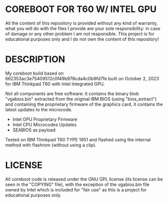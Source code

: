 # COREBOOT FOR T60 W/ INTEL GPU

All the content of this repository is provided without any kind of warranty, what you will do with the files I provide are your sole responsibility: in case of damage or any other problem I am not responsible. This project is for educational purposes only and I do not own the content of this repository!

# DESCRIPTION

My coreboot build based on 662353ac3e75409512c0f49b978cda4c0b9fd7fe built on October 2, 2023 for IBM Thinkpad T60 with Intel Integrated GPU.

Not all components are free software: it contains the binary blob "vgabios.bin" extracted from the original IBM BIOS (using "bios_extract") and containing the proprietary firmware of the graphics card, it contains the latest updates to the microcode.

- Intel GPU Proprietary Firmware
- Intel CPU Microcodes Updates
- SEABIOS as payload

Tested on IBM Thinkpad T60 TYPE 1951 and flashed using the internal method with flashrom (without using a clip).

# LICENSE

All coreboot code is released under the GNU GPL license (its license can be seen in the "COPYING" file), with the exception of the vgabios.bin file owned by Intel which is included for "fair use" as this is a project for educational purposes only.
